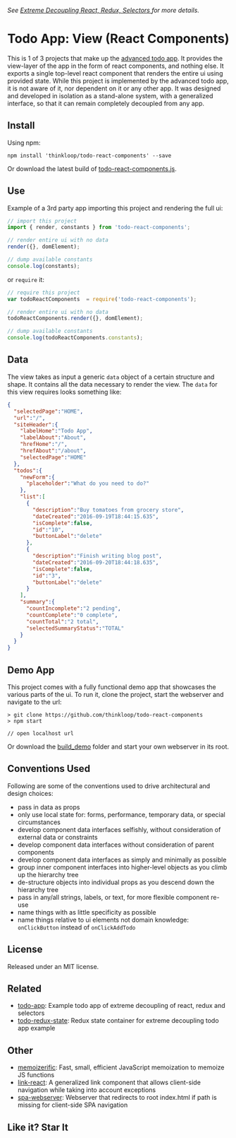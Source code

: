 *See [Extreme Decoupling
React, Redux, Selectors ](http://www.thinkloop.com/article/extreme-decoupling-react-redux-selectors/) for more details.*

# Todo App: View (React Components)

This is 1 of 3 projects that make up the [advanced todo app](https://github.com/thinkloop/todo-app). It provides the view-layer of the app in the form of react components, and nothing else. It exports a single top-level react component that renders the entire ui using provided state. While this project is implemented by the advanced todo app, it is not aware of it, nor dependent on it or any other app. It was designed and developed in isolation as a stand-alone system, with a generalized interface, so that it can remain completely decoupled from any app.

## Install
Using npm:

```
npm install 'thinkloop/todo-react-components' --save
```

Or download the latest build of [todo-react-components.js](build/todo-react-components.js).

## Use
Example of a 3rd party app importing this project and rendering the full ui:

```javascript
// import this project
import { render, constants } from 'todo-react-components';

// render entire ui with no data
render({}, domElement);

// dump available constants
console.log(constants);
```

or `require` it:

```javascript
// require this project
var todoReactComponents  = require('todo-react-components');

// render entire ui with no data
todoReactComponents.render({}, domElement);

// dump available constants
console.log(todoReactComponents.constants);
```

## Data
The view takes as input a generic `data` object of a certain structure and shape. It contains all the data necessary to render the view. The `data` for this view requires looks something like:

```json
{
  "selectedPage":"HOME",
  "url":"/",
  "siteHeader":{
    "labelHome":"Todo App",
    "labelAbout":"About",
    "hrefHome":"/",
    "hrefAbout":"/about",
    "selectedPage":"HOME"
  },
  "todos":{
    "newForm":{
      "placeholder":"What do you need to do?"
    },
    "list":[
      {
        "description":"Buy tomatoes from grocery store",
        "dateCreated":"2016-09-19T18:44:15.635",
        "isComplete":false,
        "id":"10",
        "buttonLabel":"delete"
      },
      {
        "description":"Finish writing blog post",
        "dateCreated":"2016-09-20T18:44:18.635",
        "isComplete":false,
        "id":"3",
        "buttonLabel":"delete"
      }
    ],
    "summary":{
      "countIncomplete":"2 pending",
      "countComplete":"0 complete",
      "countTotal":"2 total",
      "selectedSummaryStatus":"TOTAL"
    }
  }
}
```

## Demo App

This project comes with a fully functional demo app that showcases the various parts of the ui. To run it, clone the project, start the webserver and navigate to the url:

```
> git clone https://github.com/thinkloop/todo-react-components
> npm start

// open localhost url
```
Or download the [build_demo](build_demo) folder and start your own webserver in its root.

## Conventions Used
Following are some of the conventions used to drive architectural and design choices:
- pass in data as props
- only use local state for: forms, performance, temporary data, or special circumstances
- develop component data interfaces selfishly, without consideration of external data or constraints
- develop component data interfaces without consideration of parent components
- develop component data interfaces as simply and minimally as possible
- group inner component interfaces into higher-level objects as you climb up the hierarchy tree
- de-structure objects into individual props as you descend down the hierarchy tree
- pass in any/all strings, labels, or text, for more flexible component re-use
- name things with as little specificity as possible
- name things relative to ui elements not domain knowledge: `onClickButton` instead of `onClickAddTodo`

## License

Released under an MIT license.

## Related
- [todo-app](https://github.com/thinkloop/todo-app/): Example todo app of extreme decoupling of react, redux and selectors
- [todo-redux-state](https://github.com/thinkloop/todo-redux-state): Redux state container for extreme decoupling todo app example

## Other
- [memoizerific](https://github.com/thinkloop/memoizerific/): Fast, small, efficient JavaScript memoization to memoize JS functions
- [link-react](https://github.com/thinkloop/link-react/): A generalized link <a> component that allows client-side navigation while taking into account exceptions
- [spa-webserver](https://github.com/thinkloop/spa-webserver/): Webserver that redirects to root index.html if path is missing for client-side SPA navigation

## Like it? Star It
